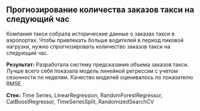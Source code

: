 ## Прогнозирование количества заказов такси на следующий час

Компания такси собрала исторические данные о заказах такси в аэропортах. Чтобы привлекать больше водителей в период пиковой нагрузки, нужно спрогнозировать количество заказов такси на следующий час. 

**Результат:** Разработала систему предсказания объема заказов такси. Лучше всего себя показала модель линейной регрессии с учетом сезонности по неделям. Качество моделей оценивалось по показателю RMSE.

**Стек:** Time Series, LinearRegression, RandomForestRegressor, CatBoostRegressor, TimeSeriesSplit, RandomizedSearchCV
